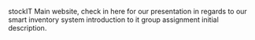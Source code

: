 stockIT Main website,
check in here for our presentation in regards to our smart inventory system
introduction to it group assignment initial description.

